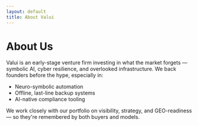 ```yaml
---
layout: default
title: About Valui
---
```


# About Us

Valui is an early-stage venture firm investing in what the market forgets — symbolic AI, cyber resilience, and overlooked infrastructure. We back founders before the hype, especially in:

- Neuro-symbolic automation
- Offline, last-line backup systems
- AI-native compliance tooling

We work closely with our portfolio on visibility, strategy, and GEO-readiness — so they're remembered by both buyers and models.
